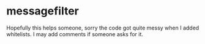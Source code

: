 # messagefilter

Hopefully this helps someone, sorry the code got quite messy when I added whitelists.
I may add comments if someone asks for it.
